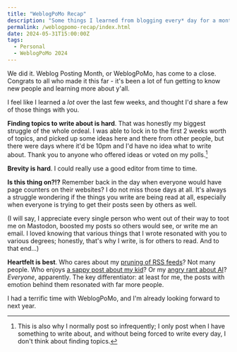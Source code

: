 ```yaml
---
title: "WeblogPoMo Recap"
description: "Some things I learned from blogging every* day for a month."
permalink: /weblogpomo-recap/index.html
date: 2024-05-31T15:00:00Z
tags: 
  - Personal
  - WeblogPoMo 2024
---
```


We did it. Weblog Posting Month, or WeblogPoMo, has come to a close. Congrats to all who made it this far - it's been a lot of fun getting to know new people and learning more about y'all.

I feel like I learned a *lot* over the last few weeks, and thought I'd share a few of those things with you.

**Finding topics to write about is hard**. That was honestly my biggest struggle of the whole ordeal. I was able to lock in to the first 2 weeks worth of topics, and picked up some ideas here and there from other people, but there were days where it'd be 10pm and I'd have no idea what to write about. Thank you to anyone who offered ideas or voted on my polls.[^1]

[^1]: This is also why I normally post so infrequently; I only post when I have something to write about, and without being forced to write every day, I don't think about finding topics.

**Brevity is hard**. I could really use a good editor from time to time.

**Is this thing on?!?** Remember back in the day when everyone would have page counters on their websites? I do not miss those days at all. It's always a struggle wondering if the things you write are being read at all, especially when everyone is trying to get their posts seen by others as well.

(I will say, I appreciate every single person who went out of their way to toot me on Mastodon, boosted my posts so others would see, or write me an email. I loved knowing that various things that I wrote resonated with you to various degrees; honestly, that's why I write, is for others to read. And to that end...)

**Heartfelt is best**. Who cares about my [pruning of RSS feeds](/the-great-rss-pruning/)? Not many people. Who enjoys [a sappy post about my kid](/the-best-feeling/)? Or my [angry rant about AI](/ai/)? *Everyone*, apparently. The key differentiator: at least for me, the posts with emotion behind them resonated with far more people.

I had a terrific time with WeblogPoMo, and I'm already looking forward to next year.
